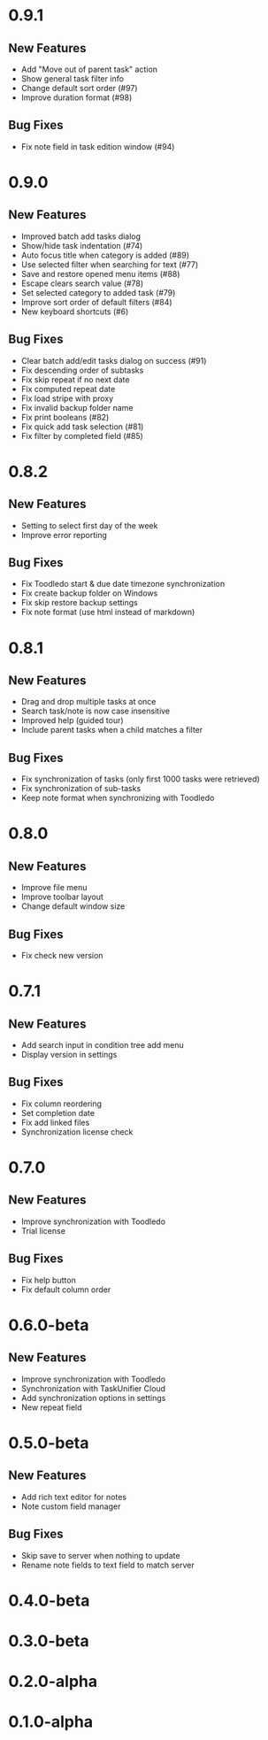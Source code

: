 # 0.9.1

## New Features

* Add "Move out of parent task" action
* Show general task filter info
* Change default sort order (#97)
* Improve duration format (#98)

## Bug Fixes

* Fix note field in task edition window (#94)

# 0.9.0

## New Features

* Improved batch add tasks dialog
* Show/hide task indentation (#74)
* Auto focus title when category is added (#89)
* Use selected filter when searching for text (#77)
* Save and restore opened menu items (#88)
* Escape clears search value (#78)
* Set selected category to added task (#79)
* Improve sort order of default filters (#84)
* New keyboard shortcuts (#6)

## Bug Fixes

* Clear batch add/edit tasks dialog on success (#91)
* Fix descending order of subtasks
* Fix skip repeat if no next date
* Fix computed repeat date
* Fix load stripe with proxy
* Fix invalid backup folder name
* Fix print booleans (#82)
* Fix quick add task selection (#81)
* Fix filter by completed field (#85)

# 0.8.2

## New Features

* Setting to select first day of the week
* Improve error reporting

## Bug Fixes

* Fix Toodledo start & due date timezone synchronization
* Fix create backup folder on Windows
* Fix skip restore backup settings
* Fix note format (use html instead of markdown)

# 0.8.1

## New Features

* Drag and drop multiple tasks at once
* Search task/note is now case insensitive
* Improved help (guided tour)
* Include parent tasks when a child matches a filter

## Bug Fixes

* Fix synchronization of tasks (only first 1000 tasks were retrieved)
* Fix synchronization of sub-tasks
* Keep note format when synchronizing with Toodledo

# 0.8.0

## New Features

* Improve file menu
* Improve toolbar layout
* Change default window size

## Bug Fixes

* Fix check new version

# 0.7.1

## New Features

* Add search input in condition tree add menu
* Display version in settings

## Bug Fixes

* Fix column reordering
* Set completion date
* Fix add linked files
* Synchronization license check

# 0.7.0

## New Features

* Improve synchronization with Toodledo
* Trial license

## Bug Fixes

* Fix help button
* Fix default column order

# 0.6.0-beta

## New Features

* Improve synchronization with Toodledo
* Synchronization with TaskUnifier Cloud
* Add synchronization options in settings
* New repeat field

# 0.5.0-beta

## New Features

* Add rich text editor for notes
* Note custom field manager

## Bug Fixes

* Skip save to server when nothing to update
* Rename note fields to text field to match server

# 0.4.0-beta

# 0.3.0-beta

# 0.2.0-alpha

# 0.1.0-alpha